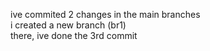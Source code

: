 ive commited 2 changes in the main branches<br>
i created a new branch (br1)<br>
there, ive done the 3rd commit
